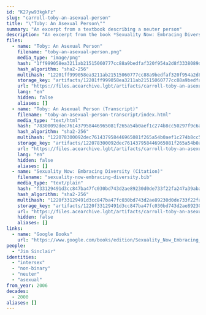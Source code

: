 ```yaml
---
id: "K27yw93kgkFz"
slug: "carroll-toby-an-asexual-person"
title: "\"Toby: An Asexual Person\""
summary: "An excerpt from a textbook describing a neuter person"
description: "An excerpt from the book *Sexuality Now: Embracing Diversity*, which describes Toby (Jim Sinclair) as neuter and asexual"
files:
  - name: "Toby: An Asexual Person"
    filename: "toby-an-asexual-person.png"
    media_type: "image/png"
    hash: "1ff999058ea3211ab21515060777cc88a9bedfaf320f954a2d8f3338089d1172"
    hash_algorithm: "sha2-256"
    multihash: "12201ff999058ea3211ab21515060777cc88a9bedfaf320f954a2d8f3338089d1172"
    storage_key: "artifacts/12201ff999058ea3211ab21515060777cc88a9bedfaf320f954a2d8f3338089d1172"
    url: "https://files.acearchive.lgbt/artifacts/carroll-toby-an-asexual-person/toby-an-asexual-person.png"
    lang: "en"
    hidden: false
    aliases: []
  - name: "Toby: An Asexual Person (Transcript)"
    filename: "toby-an-asexual-person-transcript/index.html"
    media_type: "text/html"
    hash: "78300092dec761437958446965081f265a54b0aef1c274b8cc50297f9c6ac4ea"
    hash_algorithm: "sha2-256"
    multihash: "122078300092dec761437958446965081f265a54b0aef1c274b8cc50297f9c6ac4ea"
    storage_key: "artifacts/122078300092dec761437958446965081f265a54b0aef1c274b8cc50297f9c6ac4ea"
    url: "https://files.acearchive.lgbt/artifacts/carroll-toby-an-asexual-person/toby-an-asexual-person-transcript/index.html"
    lang: "en"
    hidden: false
    aliases: []
  - name: "Sexuality Now: Embracing Diversity (Citation)"
    filename: "sexuality-now-embracing-diversity.bib"
    media_type: "text/plain"
    hash: "f33129491d3cc847ba47fc030bd743d2ae89230d0de733f22fa247a39aba47d2"
    hash_algorithm: "sha2-256"
    multihash: "1220f33129491d3cc847ba47fc030bd743d2ae89230d0de733f22fa247a39aba47d2"
    storage_key: "artifacts/1220f33129491d3cc847ba47fc030bd743d2ae89230d0de733f22fa247a39aba47d2"
    url: "https://files.acearchive.lgbt/artifacts/carroll-toby-an-asexual-person/sexuality-now-embracing-diversity.bib"
    hidden: false
    aliases: []
links:
  - name: "Google Books"
    url: "https://www.google.com/books/edition/Sexuality_Now_Embracing_Diversity/nKwJzgEACAAJ?hl=en"
people:
  - "Jim Sinclair"
identities:
  - "intersex"
  - "non-binary"
  - "neuter"
  - "asexual"
from_year: 2006
decades:
  - 2000
aliases: []
---
```

